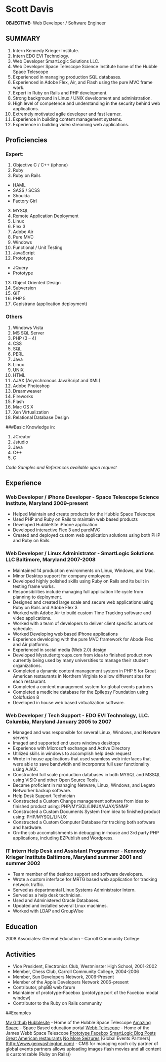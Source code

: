 # Scott Davis

**OBJECTIVE:** Web Developer / Software Engineer

## SUMMARY

1. Intern Kennedy Krieger Institute.
2. Intern EDO EVI Technology.
3. Web Developer SmartLogic Solutions LLC.
4. Web Developer Space Telescope Science Institute home of the Hubble Space 	Telescope 
5. Experienced in managing production SQL databases. 
6. Experienced in Adobe Flex, Air, and Flash using the pure MVC frame work.
7. Expert in Ruby on Rails and PHP development.
8. Strong background in Linux / UNIX development and administration.
9. High level of competence and understanding in the security behind web applications.
10. Extremely motivated agile developer and fast learner.
11. Experience in building content management systems.
12. Experience in building video streaming web applications.

## Proficiencies

### Expert:
1. Objective C / C++ (iphone)
1. Ruby	
2. Ruby on Rails
  * HAML
  * SASS / SCSS
  * Shoulda
  * Factory Girl
3. MYSQL	
4. Remote Application Deployment
5. Linux
6. Flex 3
7. Adobe Air
8. Pure MVC
9. Windows
10. Functional / Unit Testing
11. JavaScript
12. Prototype
  * JQuery
  * Prototype
13. Object Oriented Design
14. Subversion
15. GIT
16. PHP 5
17. Capistrano (application deployment)

### Others

1. Windows Vista
2. MS SQL Server
3. PHP (3 – 4)
4. CSS
5. SQL
6. PERL
7. Java
8. Linux
9. UNIX
10. HTML
11. AJAX (Asynchronous JavaScript and XML)
12. Adobe Photoshop
13. Dreamweaver
14. Fireworks
15. Flash	
16. Mac OS X		
17. Xen Virtualization
18. Relational Database Design

###Basic Knowledge in:
1. JCreator
2. Jstudio
3. Java
4. C++
5. C

*Code Samples and References available upon request*

## Experience

### Web Developer / iPhone Developer - Space Telescope Science Institute, Maryland 2009-present

* Helped Maintain and create products for the Hubble Space Telescope
* Used PHP and Ruby on Rails to maintain web based products
* Developed HubbleSite iPhone application
* Developed interactive Flex 3 and pureMVC
* Created and deployed custom web application solutions using both PHP and Ruby on Rails

### Web Developer / Linux Administrator - SmartLogic Solutions LLC Baltimore, Maryland 2007-2008
* Maintained 14 production environments on Linux, Windows, and Mac.
* Minor Desktop support for company employees
* Developed highly polished skills using Ruby on Rails and its built in testing frame works.
* Responsibilities include managing full application life cycle from planning to deployment.
* Designed and created large scale and secure web applications using Ruby on Rails and Adobe Flex 3
* Worked with Adobe Air to build custom Time Tracking software and video applications.
* Worked with a team of developers to deliver client specific assets on schedule.
* Worked Developing web based iPhone applications
* Experience developing with the pure MVC framework for Abode Flex and Air platforms.
* Experienced in social media (Web 2.0) design 
* Developed Mystudentgroups.com from idea to finished product now currently being used by many universities to manage their student organizations.
* Completed a dynamic content management system in PHP 5 for Great American restaurants in Northern Virginia to allow different sites for each restaurant.
* Completed a content management system for global events partners
* Completed a medicine database for the Epilepsy Foundation using Coldfusion 8
* Developed in house web based virtualization software.

### Web Developer / Tech Support - EDO EVI Technology, LLC. Columbia, Maryland January 2005 to 2007 
* Managed and was responsible for several Linux, Windows, and Netware servers
* Imaged and supported end users windows desktops
* Experience with Microsoft exchange and Active Directory
* Utilized skills in windows to accomplish help desk request
* Wrote in house applications that used seamless web interfaces that were able to save bandwidth and incorporate full user functionality using AJAX.
* Constructed full scale production databases in both MYSQL and MSSQL using VISIO and other Open Source Tools.
* Became proficient in managing Netware, Linux, Windows, and Legato Networker backup software.
* Help Desk Support Technician
* Constructed a Custom Change management software from idea to finished product using: PHP/MYSQL/LINUX/AJAX/SNMP
* Constructed a Custom Documents System from idea to finished product using: PHP/MYSQL/LINUX
* Constructed a Custom Computer Database for tracking both software and hardware.
* On-the-job accomplishments in debugging in-house and 3rd party PHP applications, including EZPublish and Wordpress.

### IT Intern Help Desk and Assistant Programmer - Kennedy Krieger Institute Baltimore, Maryland summer 2001 and summer 2002
* Team member of the desktop support and software developers.
* Wrote a custom interface for MRTG based web application for tracking network traffic.
* Served as departmental Linux Systems Administrator Intern.
* Served as a  help desk technician.
* Used and Administered Oracle Databases.
* Updated and installed several Linux machines.
* Worked with LDAP and GroupWise

## Education
2008 Associates: General Education – Carroll Community College

## Activities
* Vice President, Electronics Club, Westminster High School, 2001-2002
* Member, Chess Club, Carroll Community College, 2004-2006
* Member, Sun Developers Network, 2006-Present
* Member of the Apple Developers Network 2006-present
* Contributor, phpBB web forum 
* Maintainer of prototype-Facebox (prototype port of the Facebox modal window)
* Contributor to the Ruby on Rails community 

##Examples

[My Github](http://github.com/jetviper21)
[Hubblesite](http://hubblesite.org) - Home of the Hubble Space Telescope
[Amazing Space](http://amazing-space.stsci.edu) - Space Based education portal
[Webb Telescope](http://webbtelescope.org) - Home of the James Webb Space Telescope
[Prototype Facebox](http://github.com/jetviper21/prototype-facebox/tree/master)
[SmartLogic Blog Posts](http://blog.smartlogicsolutions.com/category/scott-davis/)
[Great American restaurants](http://www.greatamericanrestaurants.com/gar/)
[No More Seizures](http://www.nomoreseizures.org/meddb/advanced_search.cfm)
[Global Events Partners](http://www.gepwashington.com/ - CMS for managing each city partner of global events partners allows uploading images flash movies and all 			content is customizable (Ruby on Rails))
